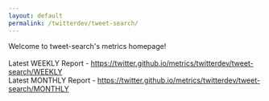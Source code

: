 ```yaml
---
layout: default
permalink: /twitterdev/tweet-search/
---
```

Welcome to tweet-search's metrics homepage!
<br><br>
Latest WEEKLY Report - <a href="https://twitter.github.io/metrics/twitterdev/tweet-search/WEEKLY">https://twitter.github.io/metrics/twitterdev/tweet-search/WEEKLY</a>
<br>
Latest MONTHLY Report - <a href="https://twitter.github.io/metrics/twitterdev/tweet-search/MONTHLY">https://twitter.github.io/metrics/twitterdev/tweet-search/MONTHLY</a>
<br>
